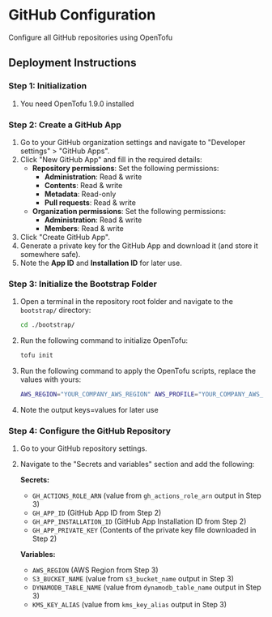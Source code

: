 # GitHub Configuration

Configure all GitHub repositories using OpenTofu

## Deployment Instructions

### Step 1: Initialization

1. You need OpenTofu 1.9.0 installed

### Step 2: Create a GitHub App

1. Go to your GitHub organization settings and navigate to "Developer settings" > "GitHub Apps".
2. Click "New GitHub App" and fill in the required details:
   - **Repository permissions**: Set the following permissions:
     - **Administration**: Read & write
     - **Contents**: Read & write
     - **Metadata**: Read-only
     - **Pull requests**: Read & write
   - **Organization permissions**: Set the following permissions:
     - **Administration**: Read & write
     - **Members**: Read & write
3. Click "Create GitHub App".
4. Generate a private key for the GitHub App and download it (and store it somewhere safe).
5. Note the **App ID** and **Installation ID** for later use.

### Step 3: Initialize the Bootstrap Folder

1. Open a terminal in the repository root folder and navigate to the `bootstrap/` directory:
   ```sh
   cd ./bootstrap/
   ```
2. Run the following command to initialize OpenTofu:
   ```sh
   tofu init
   ```
3. Run the following command to apply the OpenTofu scripts, replace the values with yours:
   ```sh
   AWS_REGION="YOUR_COMPANY_AWS_REGION" AWS_PROFILE="YOUR_COMPANY_AWS_PROFILE" tofu apply -var="aws_account_id=YOUR_COMPANY_AWS_ACCOUNT_ID" -var="github_username=YOUR_COMPANY_GITHUB_USERNAME" -var="github_repository=YOUR_COMPANY_GITHUB_CONFIGURATION_REPOSITORY" -var='default_tags={"CompanyIdentifier":"YOUR_COMPANY_IDENTIFIER"}'
   ```
4. Note the output keys=values for later use

### Step 4: Configure the GitHub Repository

1. Go to your GitHub repository settings.
2. Navigate to the "Secrets and variables" section and add the following:

   **Secrets:**

   - `GH_ACTIONS_ROLE_ARN` (value from `gh_actions_role_arn` output in Step 3)
   - `GH_APP_ID` (GitHub App ID from Step 2)
   - `GH_APP_INSTALLATION_ID` (GitHub App Installation ID from Step 2)
   - `GH_APP_PRIVATE_KEY` (Contents of the private key file downloaded in Step 2)

   **Variables:**

   - `AWS_REGION` (AWS Region from Step 3)
   - `S3_BUCKET_NAME` (value from `s3_bucket_name` output in Step 3)
   - `DYNAMODB_TABLE_NAME` (value from `dynamodb_table_name` output in Step 3)
   - `KMS_KEY_ALIAS` (value from `kms_key_alias` output in Step 3)
